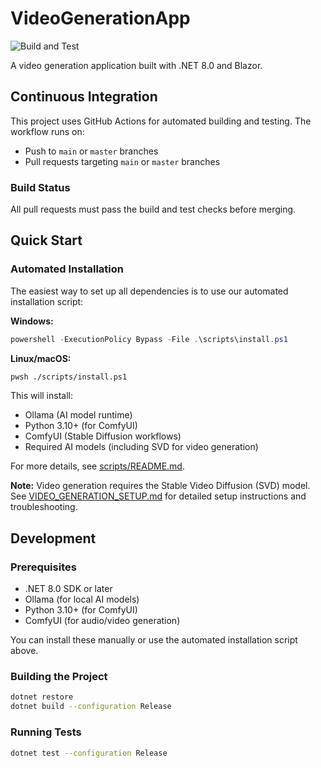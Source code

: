 # VideoGenerationApp

![Build and Test](https://github.com/jbebesi/VideoGenerationApp/actions/workflows/build-and-test.yml/badge.svg)

A video generation application built with .NET 8.0 and Blazor.

## Continuous Integration

This project uses GitHub Actions for automated building and testing. The workflow runs on:
- Push to `main` or `master` branches
- Pull requests targeting `main` or `master` branches

### Build Status

All pull requests must pass the build and test checks before merging.

## Quick Start

### Automated Installation

The easiest way to set up all dependencies is to use our automated installation script:

**Windows:**
```powershell
powershell -ExecutionPolicy Bypass -File .\scripts\install.ps1
```

**Linux/macOS:**
```bash
pwsh ./scripts/install.ps1
```

This will install:
- Ollama (AI model runtime)
- Python 3.10+ (for ComfyUI)
- ComfyUI (Stable Diffusion workflows)
- Required AI models (including SVD for video generation)

For more details, see [scripts/README.md](scripts/README.md).

**Note:** Video generation requires the Stable Video Diffusion (SVD) model. See [VIDEO_GENERATION_SETUP.md](VIDEO_GENERATION_SETUP.md) for detailed setup instructions and troubleshooting.

## Development

### Prerequisites

- .NET 8.0 SDK or later
- Ollama (for local AI models)
- Python 3.10+ (for ComfyUI)
- ComfyUI (for audio/video generation)

You can install these manually or use the automated installation script above.

### Building the Project

```bash
dotnet restore
dotnet build --configuration Release
```

### Running Tests

```bash
dotnet test --configuration Release
```